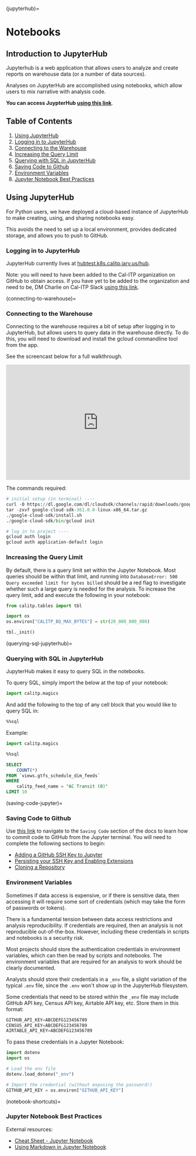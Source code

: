 (jupyterhub)=
# Notebooks

## Introduction to JupyterHub
Jupyterhub is a web application that allows users to analyze and create reports on warehouse data (or a number of data sources).

Analyses on JupyterHub are accomplished using notebooks, which allow users to mix narrative with analysis code.

**You can access JuypterHub [using this link](https://hubtest.k8s.calitp.jarv.us/)**.

## Table of Contents
1. [Using JupyterHub](#using-jupyterhub)
1. [Logging in to JupyterHub](#logging-in-to-jupyterhub)
1. [Connecting to the Warehouse](#connecting-to-the-warehouse)
1. [Increasing the Query Limit](#increasing-the-query-limit)
1. [Querying with SQL in JupyterHub](querying-sql-jupyterhub)
1. [Saving Code to Github](saving-code-jupyter)
1. [Environment Variables](#environment-variables)
1. [Jupyter Notebook Best Practices](notebook-shortcuts)

## Using JupyterHub
For Python users, we have deployed a cloud-based instance of JupyterHub to make creating, using, and sharing notebooks easy.

This avoids the need to set up a local environment, provides dedicated storage, and allows you to push to GitHub.

### Logging in to JupyterHub

JupyterHub currently lives at [hubtest.k8s.calitp.jarv.us/hub](https://hubtest.k8s.calitp.jarv.us/hub/).

Note: you will need to have been added to the Cal-ITP organization on GitHub to obtain access. If you have yet to be added to the organization and need to be, DM Charlie on Cal-ITP Slack <a href="https://cal-itp.slack.com/team/U027GAVHFST" target="_blank">using this link</a>.

(connecting-to-warehouse)=
### Connecting to the Warehouse

Connecting to the warehouse requires a bit of setup after logging in to JupyterHub, but allows users to query data in the warehouse directly.
To do this, you will need to download and install the gcloud commandline tool from the app.

See the screencast below for a full walkthrough.

<div style="position: relative; padding-bottom: 62.5%; height: 0;"><iframe src="https://www.loom.com/embed/6883b0bf9c8b4547a93d00bc6ba45b6d" frameborder="0" webkitallowfullscreen mozallowfullscreen allowfullscreen style="position: absolute; top: 0; left: 0; width: 100%; height: 100%;"></iframe></div>


The commands required:
```python
# initial setup (in terminal) ----
curl -O https://dl.google.com/dl/cloudsdk/channels/rapid/downloads/google-cloud-sdk-361.0.0-linux-x86_64.tar.gz
tar -zxvf google-cloud-sdk-361.0.0-linux-x86_64.tar.gz
./google-cloud-sdk/install.sh
./google-cloud-sdk/bin/gcloud init

# log in to project ----
gcloud auth login
gcloud auth application-default login
```

### Increasing the Query Limit

By default, there is a query limit set within the Jupyter Notebook. Most queries should be within that limit, and running into `DatabaseError: 500 Query exceeded limit for bytes billed` should be a red flag to investigate whether such a large query is needed for the analysis. To increase the query limit, add and execute the following in your notebook:

```python
from calitp.tables import tbl

import os
os.environ["CALITP_BQ_MAX_BYTES"] = str(20_000_000_000)

tbl._init()
```

(querying-sql-jupyterhub)=
### Querying with SQL in JupyterHub

JupyterHub makes it easy to query SQL in the notebooks.

To query SQL, simply import the below at the top of your notebook:

```python
import calitp.magics
```
And add the following to the top of any cell block that you would like to query SQL in:

```sql
%%sql
```

Example:

```python
import calitp.magics
```
```sql
%%sql

SELECT
    COUNT(*)
FROM `views.gtfs_schedule_dim_feeds`
WHERE
    calitp_feed_name = "AC Transit (0)"
LIMIT 10
```
(saving-code-jupyter)=
### Saving Code to Github
Use [this link](committing-from-jupyterhub) to navigate to the `Saving Code` section of the docs to learn how to commit code to GitHub from the Jupyter terminal. You will need to complete the following sections to begin:
* [Adding a GitHub SSH Key to Jupyter](adding-ssh-to-jupyter)
* [Persisting your SSH Key and Enabling Extensions](persisting-ssh-and-extensions)
* [Cloning a Repository](cloning-a-repository)

### Environment Variables

Sometimes if data access is expensive, or if there is sensitive data, then accessing it will require some sort of credentials (which may take the form of passwords or tokens).

There is a fundamental tension between data access restrictions and analysis reproducibility. If credentials are required, then an analysis is not reproducible out-of-the-box. However, including these credentials in scripts and notebooks is a security risk.

Most projects should store the authentication credentials in environment variables, which can then be read by scripts and notebooks. The environment variables that are required for an analysis to work should be clearly documented.

Analysts should store their credentials in a `_env` file, a slight variation of the typical `.env` file, since the `.env` won't show up in the JupyterHub filesystem.

Some credentials that need to be stored within the `_env` file may include GitHub API key, Census API key, Airtable API key, etc. Store them in this format:

```python
GITHUB_API_KEY=ABCDEFG123456789
CENSUS_API_KEY=ABCDEFG123456789
AIRTABLE_API_KEY=ABCDEFG123456789
```

To pass these credentials in a Jupyter Notebook:
```python
import dotenv
import os

# Load the env file
dotenv.load_dotenv("_env")

# Import the credential (without exposing the password!)
GITHUB_API_KEY = os.environ["GITHUB_API_KEY"]
```

(notebook-shortcuts)=
### Jupyter Notebook Best Practices

External resources:
* [Cheat Sheet - Jupyter Notebook ](https://defkey.com/jupyter-notebook-shortcuts?pdf=true&modifiedDate=20200909T053706)
* [Using Markdown in Jupyter Notebook](https://www.datacamp.com/community/tutorials/markdown-in-jupyter-notebook)
